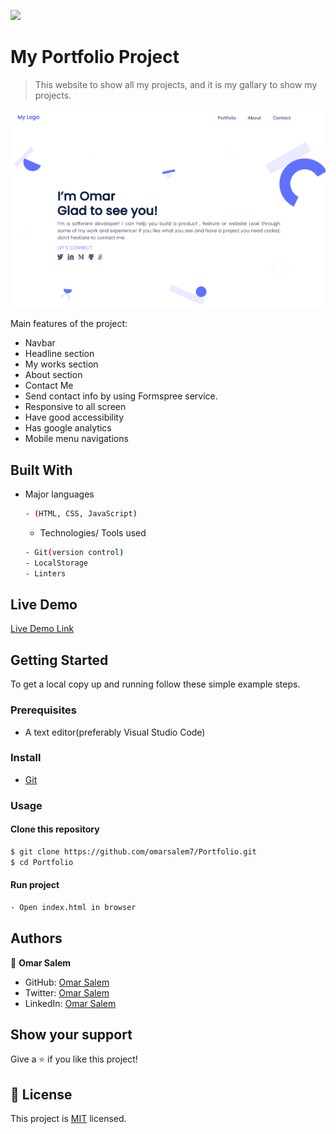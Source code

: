 ![](https://img.shields.io/badge/Microverse-blueviolet)

# My Portfolio Project

> This website to show all my projects, and it is my gallary to show my projects.

![screenshot](./assests/main-screen.png)

Main features of the project:

- Navbar
- Headline section
- My works section
- About section
- Contact Me
- Send contact info by using Formspree service.
- Responsive to all screen
- Have good accessibility
- Has google analytics
- Mobile menu navigations


## Built With

- Major languages 
  ```bash
  - (HTML, CSS, JavaScript)
  ```
  
  - Technologies/ Tools used 
  
  ``` bash
  - Git(version control)
  - LocalStorage
  - Linters
  ```
## Live Demo

[Live Demo Link](https://omarsalem7.github.io/Portfolio/)


## Getting Started
To get a local copy up and running follow these simple example steps.

### Prerequisites
 - A text editor(preferably Visual Studio Code)

### Install
  -  [Git](https://git-scm.com/downloads)
 
### Usage
#### Clone this repository

```bash
$ git clone https://github.com/omarsalem7/Portfolio.git
$ cd Portfolio 
```
#### Run project

```bash
- Open index.html in browser
```


## Authors

👤 **Omar Salem**

- GitHub: [Omar Salem](https://github.com/omarsalem7)
- Twitter: [Omar Salem](https://twitter.com/Omar80491499)
- LinkedIn: [Omar Salem](https://www.linkedin.com/in/omar-salem-a6945b177/)


## Show your support

Give a ⭐️ if you like this project!


## 📝 License

This project is [MIT](./MIT.md) licensed.
